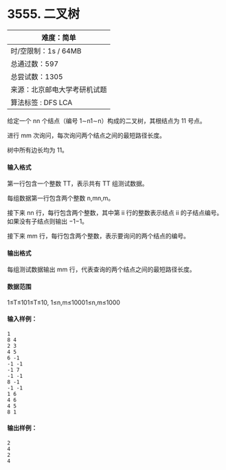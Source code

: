 # 3555. 二叉树

| 难度：**简单**               |
| ---------------------------- |
| 时/空限制：1s / 64MB         |
| 总通过数：597                |
| 总尝试数：1305               |
| 来源：北京邮电大学考研机试题 |
| 算法标签 : DFS LCA           |

给定一个 nn 个结点（编号 1∼n1∼n）构成的二叉树，其根结点为 11 号点。

进行 mm 次询问，每次询问两个结点之间的最短路径长度。

树中所有边长均为 11。

#### 输入格式

第一行包含一个整数 TT，表示共有 TT 组测试数据。

每组数据第一行包含两个整数 n,mn,m。

接下来 nn 行，每行包含两个整数，其中第 ii 行的整数表示结点 ii 的子结点编号。如果没有子结点则输出 −1−1。

接下来 mm 行，每行包含两个整数，表示要询问的两个结点的编号。

#### 输出格式

每组测试数据输出 mm 行，代表查询的两个结点之间的最短路径长度。

#### 数据范围

1≤T≤101≤T≤10,
1≤n,m≤10001≤n,m≤1000

#### 输入样例：

```
1
8 4
2 3
4 5
6 -1
-1 -1
-1 7
-1 -1
8 -1
-1 -1
1 6
4 6
4 5
8 1
```

#### 输出样例：

```
2
4
2
4
```